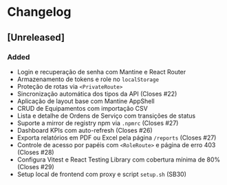 # Changelog

## [Unreleased]

### Added

- Login e recuperação de senha com Mantine e React Router
- Armazenamento de tokens e role no `localStorage`
- Proteção de rotas via `<PrivateRoute>`
- Sincronização automática dos tipos da API (Closes #22)
- Aplicação de layout base com Mantine AppShell
- CRUD de Equipamentos com importação CSV
- Lista e detalhe de Ordens de Serviço com transições de status
- Suporte a mirror de registry npm via `.npmrc` (Closes #27)
- Dashboard KPIs com auto-refresh (Closes #26)
- Exporta relatórios em PDF ou Excel pela página `/reports` (Closes #27)
- Controle de acesso por papéis com `<RoleRoute>` e página de erro 403 (Closes #28)
- Configura Vitest e React Testing Library com cobertura mínima de 80% (Closes #29)
- Setup local de frontend com proxy e script `setup.sh` (SB30)

